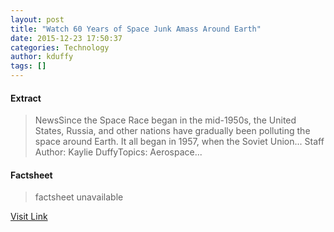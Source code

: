 ```yaml
---
layout: post
title: "Watch 60 Years of Space Junk Amass Around Earth"
date: 2015-12-23 17:50:37
categories: Technology
author: kduffy
tags: []
---
```



#### Extract
>NewsSince the Space Race began in the mid-1950s, the United States, Russia, and other nations have gradually been polluting the space around Earth. It all began in 1957, when the Soviet Union... Staff Author:&nbsp;Kaylie DuffyTopics:&nbsp;Aerospace...

#### Factsheet
>factsheet unavailable

[Visit Link](http://www.pddnet.com/news/2015/12/watch-60-years-space-junk-amass-around-earth)


